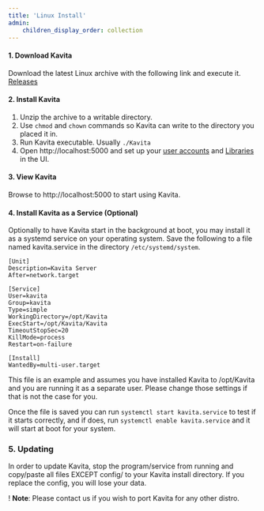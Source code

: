 ```yaml
---
title: 'Linux Install'
admin:
    children_display_order: collection
---
```


#### 1. Download Kavita

Download the latest Linux archive with the following link and execute it. [Releases](https://github.com/Kareadita/Kavita/releases)

#### 2. Install Kavita

1. Unzip the archive to a writable directory.
2. Use `chmod` and `chown` commands so Kavita can write to the directory you placed it in.
3. Run Kavita executable. Usually `./Kavita`
4. Open http://localhost:5000 and set up your [user accounts](https://wiki.kavitareader.com/guides/user-management) and [Libraries](https://wiki.kavitareader.com/guides/adding-a-library) in the UI.


#### 3. View Kavita

Browse to http://localhost:5000 to start using Kavita.

#### 4. Install Kavita as a Service (Optional)

Optionally to have Kavita start in the background at boot, you may install it as a systemd service on your operating system. Save the following to a file named kavita.service in the directory `/etc/systemd/system`.

```
[Unit]
Description=Kavita Server
After=network.target

[Service]
User=kavita
Group=kavita
Type=simple
WorkingDirectory=/opt/Kavita
ExecStart=/opt/Kavita/Kavita
TimeoutStopSec=20
KillMode=process
Restart=on-failure

[Install]
WantedBy=multi-user.target
```

This file is an example and assumes you have installed Kavita to /opt/Kavita and you are running it as a separate user. Please change those settings if that is not the case for you.

Once the file is saved you can run `systemctl start kavita.service` to test if it starts correctly, and if does, run `systemctl enable kavita.service` and it will start at boot for your system.

### 5. Updating
In order to update Kavita, stop the program/service from running and copy/paste all files EXCEPT config/ to your Kavita install directory. If you replace the config, you will lose your data. 

! **Note**: Please contact us if you wish to port Kavita for any other distro.



